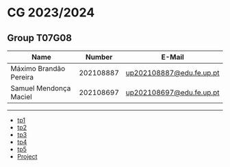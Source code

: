 # CG 2023/2024

## Group T07G08

| Name                   | Number    | E-Mail                   |
| ---------------------- | --------- | ------------------------ |
| Máximo Brandão Pereira | 202108887 | up202108887@edu.fe.up.pt |
| Samuel Mendonça Maciel | 202108697 | up202108697@edu.fe.up.pt |

---

- [tp1](tp1/README.md)
- [tp2](tp2/README.md)
- [tp3](tp3/README.md)
- [tp4](tp4/README.md)
- [tp5](tp5/README.md)
- [Project](proj/README.md)
